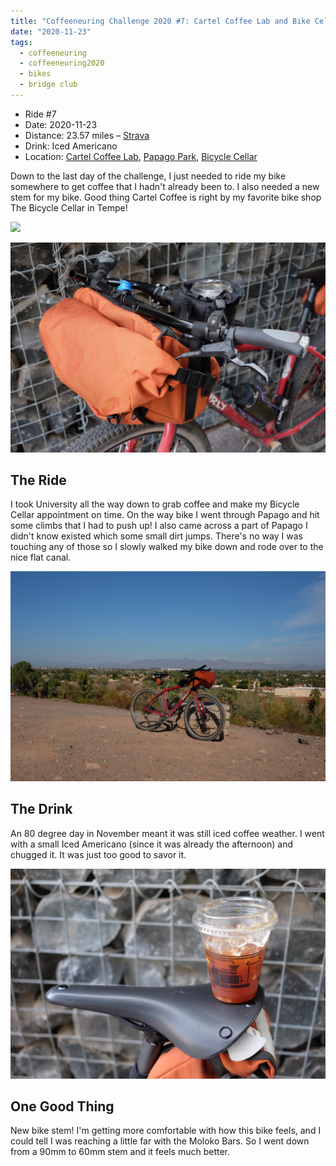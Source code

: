 ```yaml
---
title: "Coffeeneuring Challenge 2020 #7: Cartel Coffee Lab and Bike Cellar via Papago Park"
date: "2020-11-23"
tags:
  - coffeeneuring
  - coffeeneuring2020
  - bikes
  - bridge club
---
```


- Ride #7
- Date: 2020-11-23
- Distance: 23.57 miles – [Strava](https://www.strava.com/activities/4381865429)
- Drink: Iced Americano
- Location: [Cartel Coffee Lab](https://www.instagram.com/cartelcoffeelab), [Papago Park](https://www.tempe.gov/Home/Components/FacilityDirectory/FacilityDirectory/146/2423?npage=4), [Bicycle Cellar](https://www.instagram.com/bicyclecellar/)

Down to the last day of the challenge, I just needed to ride my bike somewhere to get coffee that I hadn't already been to. I also needed a new stem for my bike. Good thing Cartel Coffee is right by my favorite bike shop The Bicycle Cellar in Tempe!

![](../images/coffeeneuring/2020/ride-7/bike.jpg)

![](../images/coffeeneuring/2020/ride-7/front-end.jpg)

## The Ride

I took University all the way down to grab coffee and make my Bicycle Cellar appointment on time. On the way bike I went through Papago and hit some climbs that I had to push up! I also came across a part of Papago I didn't know existed which some small dirt jumps. There's no way I was touching any of those so I slowly walked my bike down and rode over to the nice flat canal.

![](../images/coffeeneuring/2020/ride-7/papago.jpg)

## The Drink

An 80 degree day in November meant it was still iced coffee weather. I went with a small Iced Americano (since it was already the afternoon) and chugged it. It was just too good to savor it.

![](../images/coffeeneuring/2020/ride-7/coffee.jpg)

## One Good Thing

New bike stem! I'm getting more comfortable with how this bike feels, and I could tell I was reaching a little far with the Moloko Bars. So I went down from a 90mm to 60mm stem and it feels much better.
